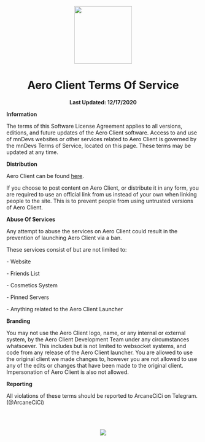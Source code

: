 <!DOCTYPE html>
<html>

<p align="center">
    <img src="https://i.imgur.com/e4Au1VM.png" width="150" height="150"/>
    <h1 align="center">Aero Client Terms Of Service</h1>
    <p align="center">
    <strong>Last Updated: 12/17/2020</strong>
    </p>
</p>

<strong>Information</strong>

<p>The terms of this Software License Agreement applies to all versions, editions, and future updates of the Aero Client software. Access to and use of mnDevs websites or other services related to Aero Client is governed by the mnDevs Terms of Service, located on this page. These terms may be updated at any time.</p>

<strong>Distribution</strong>

<p>Aero Client can be found <a href="http://aeroclient.net">here</a>.</p>
    
<p>If you choose to post content on Aero Client, or distribute it in any form, you are required to use an official link from us instead of your own when linking people to the site. This is to prevent people from using untrusted versions of Aero Client.</p>

<strong>Abuse Of Services</strong>

<p>Any attempt to abuse the services on Aero Client could result in the prevention of launching Aero Client via a ban.</p>
<p>These services consist of but are not limited to:</p>
<p>- Website</p>
<p>- Friends List</p>
<p>- Cosmetics System</p>
<p>- Pinned Servers</p>
<p>- Anything related to the Aero Client Launcher</p>

<strong>Branding</strong>

<p>You may not use the Aero Client logo, name, or any internal or external system, by the Aero Client Development Team under any circumstances whatsoever. This includes but is not limited to websocket systems, and code from any release of the Aero Client launcher. You are allowed to use the original client we made changes to, however you are not allowed to use any of the edits or changes that have been made to the original client. Impersonation of Aero Client is also not allowed.</p>

<strong>Reporting</strong>

<p>All violations of these terms should be reported to ArcaneCiCi on Telegram. (@ArcaneCiCi)</p>
<br>
<br>
<p align="center">
    <a href="https://github.com/Aero-Client/Privacy-Policy">
    <img src="https://raw.githubusercontent.com/Aero-Client/Aero-Client.github.io/master/button.png">
    </a>
</p>
</html>
